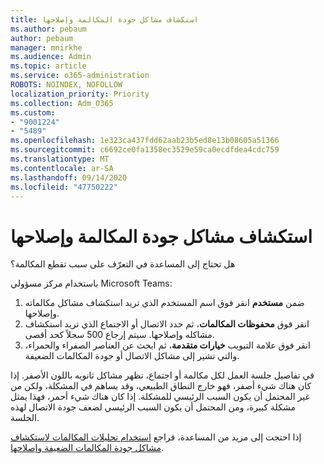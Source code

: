 ```yaml
---
title: استكشاف مشاكل جودة المكالمة وإصلاحها
ms.author: pebaum
author: pebaum
manager: mnirkhe
ms.audience: Admin
ms.topic: article
ms.service: o365-administration
ROBOTS: NOINDEX, NOFOLLOW
localization_priority: Priority
ms.collection: Adm_O365
ms.custom:
- "9001224"
- "5489"
ms.openlocfilehash: 1e323ca437fdd62aab23b5ed8e13b08605a51366
ms.sourcegitcommit: c6692ce0fa1358ec3529e59ca0ecdfdea4cdc759
ms.translationtype: MT
ms.contentlocale: ar-SA
ms.lasthandoff: 09/14/2020
ms.locfileid: "47750222"
---
```

# <a name="troubleshoot-call-quality-problems"></a>استكشاف مشاكل جودة المكالمة وإصلاحها

هل تحتاج إلى المساعدة في التعرّف على سبب تقطع المكالمة؟

باستخدام مركز مسؤولي Microsoft Teams:

1. ضمن **مستخدم** انقر فوق اسم المستخدم الذي تريد استكشاف مشاكل مكالماته وإصلاحها.
2. انقر فوق **محفوظات المكالمات**، ثم حدد الاتصال أو الاجتماع الذي تريد استكشاف مشاكله وإصلاحها. سيتم إرجاع 500 سجلاً كحد أقصى.
3. انقر فوق علامة التبويب **خيارات متقدمة**، ثم ابحث عن العناصر الصفراء والحمراء، والتي تشير إلى مشاكل الاتصال أو جودة المكالمات الضعيفة.

في تفاصيل جلسة العمل لكل مكالمة أو اجتماع، تظهر مشاكل ثانويه باللون الأصفر. إذا كان هناك شيء أصفر، فهو خارج النطاق الطبيعي، وقد يساهم في المشكلة، ولكن من غير المحتمل أن يكون السبب الرئيسي للمشكلة. إذا كان هناك شيء أحمر، فهذا يمثل مشكلة كبيرة، ومن المحتمل أن يكون السبب الرئيسي لضعف جودة الاتصال لهذه الجلسة.

إذا احتجت إلى مزيد من المساعدة، فراجع [استخدام تحليلات المكالمات لاستكشاف مشاكل جودة المكالمات الضعيفة وإصلاحها](https://docs.microsoft.com/microsoftteams/use-call-analytics-to-troubleshoot-poor-call-quality#troubleshoot-call-quality-problems-using-call-analytics).

